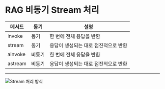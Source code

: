 # RAG 비동기 Stream 처리

| 메서드 | 동기 | 설명 |
|--------|------|------|
| invoke | 동기 | 한 번에 전체 응답을 반환 |
| stream | 동기 | 응답이 생성되는 대로 점진적으로 반환 |
| ainvoke | 비동기 | 한 번에 전체 응답을 반환 |
| astream | 비동기 | 응답이 생성되는 대로 점진적으로 반환 |
---
![Stream 처리 방식](../image/steam.gif) 